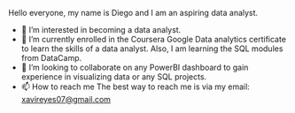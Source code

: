 Hello everyone, my name is Diego and I am an aspiring data analyst.
- 👀 I’m interested in becoming a data analyst.
- 🌱 I’m currently enrolled in the Coursera Google Data analytics certificate to learn the skills of a data analyst. Also, I am learning the SQL modules from DataCamp.
- 💞️ I’m looking to collaborate on any PowerBI dashboard to gain experience in visualizing data or any SQL projects.
- 📫 How to reach me The best way to reach me is via my email: xavireyes07@gmail.com

<!---
donutdiego/donutdiego is a ✨ special ✨ repository because its `README.md` (this file) appears on your GitHub profile.
You can click the Preview link to take a look at your changes.
--->
